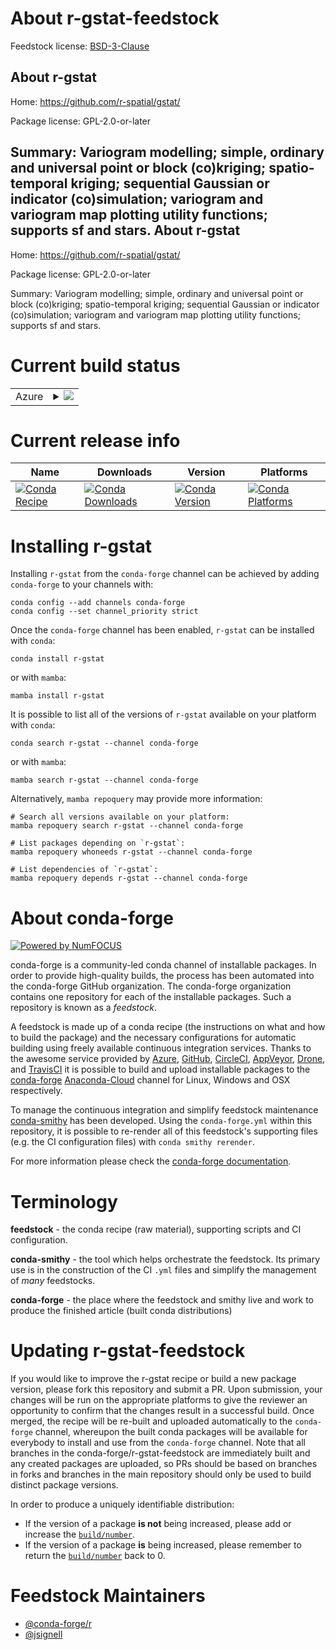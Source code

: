 About r-gstat-feedstock
=======================

Feedstock license: [BSD-3-Clause](https://github.com/conda-forge/r-gstat-feedstock/blob/main/LICENSE.txt)

About r-gstat
-------------

Home: https://github.com/r-spatial/gstat/

Package license: GPL-2.0-or-later

Summary: Variogram modelling; simple, ordinary and universal point or block (co)kriging; spatio-temporal kriging; sequential Gaussian or indicator (co)simulation; variogram and variogram map plotting utility functions; supports sf and stars.
About r-gstat
-------------

Home: https://github.com/r-spatial/gstat/

Package license: GPL-2.0-or-later

Summary: Variogram modelling; simple, ordinary and universal point or block (co)kriging; spatio-temporal kriging; sequential Gaussian or indicator (co)simulation; variogram and variogram map plotting utility functions; supports sf and stars.

Current build status
====================


<table>
    
  <tr>
    <td>Azure</td>
    <td>
      <details>
        <summary>
          <a href="https://dev.azure.com/conda-forge/feedstock-builds/_build/latest?definitionId=1222&branchName=main">
            <img src="https://dev.azure.com/conda-forge/feedstock-builds/_apis/build/status/r-gstat-feedstock?branchName=main">
          </a>
        </summary>
        <table>
          <thead><tr><th>Variant</th><th>Status</th></tr></thead>
          <tbody><tr>
              <td>linux_64_r_base4.1</td>
              <td>
                <a href="https://dev.azure.com/conda-forge/feedstock-builds/_build/latest?definitionId=1222&branchName=main">
                  <img src="https://dev.azure.com/conda-forge/feedstock-builds/_apis/build/status/r-gstat-feedstock?branchName=main&jobName=linux&configuration=linux%20linux_64_r_base4.1" alt="variant">
                </a>
              </td>
            </tr><tr>
              <td>linux_64_r_base4.2</td>
              <td>
                <a href="https://dev.azure.com/conda-forge/feedstock-builds/_build/latest?definitionId=1222&branchName=main">
                  <img src="https://dev.azure.com/conda-forge/feedstock-builds/_apis/build/status/r-gstat-feedstock?branchName=main&jobName=linux&configuration=linux%20linux_64_r_base4.2" alt="variant">
                </a>
              </td>
            </tr><tr>
              <td>osx_64_r_base4.1</td>
              <td>
                <a href="https://dev.azure.com/conda-forge/feedstock-builds/_build/latest?definitionId=1222&branchName=main">
                  <img src="https://dev.azure.com/conda-forge/feedstock-builds/_apis/build/status/r-gstat-feedstock?branchName=main&jobName=osx&configuration=osx%20osx_64_r_base4.1" alt="variant">
                </a>
              </td>
            </tr><tr>
              <td>osx_64_r_base4.2</td>
              <td>
                <a href="https://dev.azure.com/conda-forge/feedstock-builds/_build/latest?definitionId=1222&branchName=main">
                  <img src="https://dev.azure.com/conda-forge/feedstock-builds/_apis/build/status/r-gstat-feedstock?branchName=main&jobName=osx&configuration=osx%20osx_64_r_base4.2" alt="variant">
                </a>
              </td>
            </tr><tr>
              <td>win_64</td>
              <td>
                <a href="https://dev.azure.com/conda-forge/feedstock-builds/_build/latest?definitionId=1222&branchName=main">
                  <img src="https://dev.azure.com/conda-forge/feedstock-builds/_apis/build/status/r-gstat-feedstock?branchName=main&jobName=win&configuration=win%20win_64_" alt="variant">
                </a>
              </td>
            </tr>
          </tbody>
        </table>
      </details>
    </td>
  </tr>
</table>

Current release info
====================

| Name | Downloads | Version | Platforms |
| --- | --- | --- | --- |
| [![Conda Recipe](https://img.shields.io/badge/recipe-r--gstat-green.svg)](https://anaconda.org/conda-forge/r-gstat) | [![Conda Downloads](https://img.shields.io/conda/dn/conda-forge/r-gstat.svg)](https://anaconda.org/conda-forge/r-gstat) | [![Conda Version](https://img.shields.io/conda/vn/conda-forge/r-gstat.svg)](https://anaconda.org/conda-forge/r-gstat) | [![Conda Platforms](https://img.shields.io/conda/pn/conda-forge/r-gstat.svg)](https://anaconda.org/conda-forge/r-gstat) |

Installing r-gstat
==================

Installing `r-gstat` from the `conda-forge` channel can be achieved by adding `conda-forge` to your channels with:

```
conda config --add channels conda-forge
conda config --set channel_priority strict
```

Once the `conda-forge` channel has been enabled, `r-gstat` can be installed with `conda`:

```
conda install r-gstat
```

or with `mamba`:

```
mamba install r-gstat
```

It is possible to list all of the versions of `r-gstat` available on your platform with `conda`:

```
conda search r-gstat --channel conda-forge
```

or with `mamba`:

```
mamba search r-gstat --channel conda-forge
```

Alternatively, `mamba repoquery` may provide more information:

```
# Search all versions available on your platform:
mamba repoquery search r-gstat --channel conda-forge

# List packages depending on `r-gstat`:
mamba repoquery whoneeds r-gstat --channel conda-forge

# List dependencies of `r-gstat`:
mamba repoquery depends r-gstat --channel conda-forge
```


About conda-forge
=================

[![Powered by
NumFOCUS](https://img.shields.io/badge/powered%20by-NumFOCUS-orange.svg?style=flat&colorA=E1523D&colorB=007D8A)](https://numfocus.org)

conda-forge is a community-led conda channel of installable packages.
In order to provide high-quality builds, the process has been automated into the
conda-forge GitHub organization. The conda-forge organization contains one repository
for each of the installable packages. Such a repository is known as a *feedstock*.

A feedstock is made up of a conda recipe (the instructions on what and how to build
the package) and the necessary configurations for automatic building using freely
available continuous integration services. Thanks to the awesome service provided by
[Azure](https://azure.microsoft.com/en-us/services/devops/), [GitHub](https://github.com/),
[CircleCI](https://circleci.com/), [AppVeyor](https://www.appveyor.com/),
[Drone](https://cloud.drone.io/welcome), and [TravisCI](https://travis-ci.com/)
it is possible to build and upload installable packages to the
[conda-forge](https://anaconda.org/conda-forge) [Anaconda-Cloud](https://anaconda.org/)
channel for Linux, Windows and OSX respectively.

To manage the continuous integration and simplify feedstock maintenance
[conda-smithy](https://github.com/conda-forge/conda-smithy) has been developed.
Using the ``conda-forge.yml`` within this repository, it is possible to re-render all of
this feedstock's supporting files (e.g. the CI configuration files) with ``conda smithy rerender``.

For more information please check the [conda-forge documentation](https://conda-forge.org/docs/).

Terminology
===========

**feedstock** - the conda recipe (raw material), supporting scripts and CI configuration.

**conda-smithy** - the tool which helps orchestrate the feedstock.
                   Its primary use is in the construction of the CI ``.yml`` files
                   and simplify the management of *many* feedstocks.

**conda-forge** - the place where the feedstock and smithy live and work to
                  produce the finished article (built conda distributions)


Updating r-gstat-feedstock
==========================

If you would like to improve the r-gstat recipe or build a new
package version, please fork this repository and submit a PR. Upon submission,
your changes will be run on the appropriate platforms to give the reviewer an
opportunity to confirm that the changes result in a successful build. Once
merged, the recipe will be re-built and uploaded automatically to the
`conda-forge` channel, whereupon the built conda packages will be available for
everybody to install and use from the `conda-forge` channel.
Note that all branches in the conda-forge/r-gstat-feedstock are
immediately built and any created packages are uploaded, so PRs should be based
on branches in forks and branches in the main repository should only be used to
build distinct package versions.

In order to produce a uniquely identifiable distribution:
 * If the version of a package **is not** being increased, please add or increase
   the [``build/number``](https://docs.conda.io/projects/conda-build/en/latest/resources/define-metadata.html#build-number-and-string).
 * If the version of a package **is** being increased, please remember to return
   the [``build/number``](https://docs.conda.io/projects/conda-build/en/latest/resources/define-metadata.html#build-number-and-string)
   back to 0.

Feedstock Maintainers
=====================

* [@conda-forge/r](https://github.com/conda-forge/r/)
* [@jsignell](https://github.com/jsignell/)

